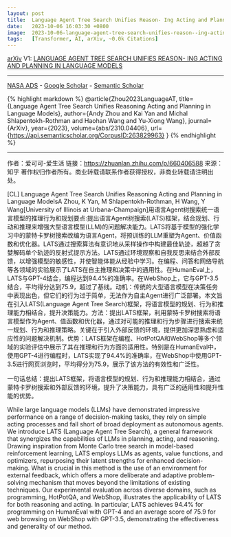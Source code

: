 ```yaml
---
layout: post
title:  Language Agent Tree Search Unifies Reason- Ing Acting and Planning in Language Models
date:   2023-10-06 16:03:30 +0800
image:  2023-10-06-language-agent-tree-search-unifies-reason--ing-acting-and-planning-in-language-models_squared.jpg
tags:   [Transformer, AI, arXiv, ~0.0k Citations]
---
```


[arXiv](https://arxiv.org/abs/2310.04406) V1: [LANGUAGE AGENT TREE SEARCH UNIFIES REASON- ING ACTING AND PLANNING IN LANGUAGE MODELS](https://arxiv.org/pdf/2310.04406.pdf)

---
[NASA ADS](https) - 
[Google Scholar](https) - 
[Semantic Scholar](https://www.semanticscholar.org/paper/Learning-Interactive-Real-World-Simulators-Yang-Du/c3d14e7a319ab764297a60112ce74af201762a73)

{% highlight markdown %}
@article{Zhou2023LanguageAT,
  title={Language Agent Tree Search Unifies Reasoning Acting and Planning in Language Models},
  author={Andy Zhou and Kai Yan and Michal Shlapentokh-Rothman and Haohan Wang and Yu-Xiong Wang},
  journal={ArXiv},
  year={2023},
  volume={abs/2310.04406},
  url={https://api.semanticscholar.org/CorpusID:263829963}
}
{% endhighlight %}

---
作者：爱可可-爱生活
链接：https://zhuanlan.zhihu.com/p/660406588
来源：知乎
著作权归作者所有。商业转载请联系作者获得授权，非商业转载请注明出处。

[CL] Language Agent Tree Search Unifies Reasoning Acting and Planning in Language ModelsA Zhou, K Yan, M Shlapentokh-Rothman, H Wang, Y Wang[University of Illinois at Urbana-Champaign]用语言Agent树搜索统一语言模型的推理行为和规划要点:提出语言Agent树搜索(LATS)框架，结合规划、行动和推理来增强大型语言模型(LLM)的问题解决能力。LATS将基于模型的强化学习中的蒙特卡罗树搜索改编为语言Agent，将预训练的LLM重塑为Agent、价值函数和优化器。LATS通过搜索算法有意识地从采样操作中构建最佳轨迹，超越了贪婪解码单个轨迹的反射式提示方法。LATS通过环境观察和自我反思来结合外部反馈，以增强模型的敏感性，并使智能体能从经验中学习。在编程、问答和网络导航等各领域的实验展示了LATS在自主推理和决策中的通用性。在HumanEval上，LATS与GPT-4结合，编程达到94.4%的准确率。在WebShop上，它与GPT-3.5结合，平均得分达到75.9，超过了基线。动机：传统的大型语言模型在决策任务中表现出色，但它们的行为过于简单，无法作为自主Agent进行广泛部署。本文旨在引入LATS(Language Agent Tree Search)框架，将语言模型的规划、行为和推理能力相结合，提升决策能力。方法：提出LATS框架，利用蒙特卡罗树搜索将语言模型作为Agent、值函数和优化器，通过对可能的推理和行为步骤进行搜索来统一规划、行为和推理策略。关键在于引入外部反馈的环境，提供更加深思熟虑和适应性的问题解决机制。优势：LATS框架在编程、HotPotQA和WebShop等多个领域的实验评估中展示了其在推理和行为方面的适用性。特别是在HumanEval中，使用GPT-4进行编程时，LATS实现了94.4%的准确率，在WebShop中使用GPT-3.5进行网页浏览时，平均得分为75.9，展示了该方法的有效性和广泛性。

一句话总结：提出LATS框架，将语言模型的规划、行为和推理能力相结合，通过蒙特卡罗树搜索和外部反馈的环境，提升了决策能力，具有广泛的适用性和提升性能的优势。

 While large language models (LLMs) have demonstrated impressive performance on a range of decision-making tasks, they rely on simple acting processes and fall short of broad deployment as autonomous agents. We introduce LATS (Language Agent Tree Search), a general framework that synergizes the capabilities of LLMs in planning, acting, and reasoning. Drawing inspiration from Monte Carlo tree search in model-based reinforcement learning, LATS employs LLMs as agents, value functions, and optimizers, repurposing their latent strengths for enhanced decision-making. What is crucial in this method is the use of an environment for external feedback, which offers a more deliberate and adaptive problem-solving mechanism that moves beyond the limitations of existing techniques. Our experimental evaluation across diverse domains, such as programming, HotPotQA, and WebShop, illustrates the applicability of LATS for both reasoning and acting. In particular, LATS achieves 94.4% for programming on HumanEval with GPT-4 and an average score of 75.9 for web browsing on WebShop with GPT-3.5, demonstrating the effectiveness and generality of our method.